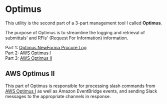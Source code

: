 # Optimus
This utility is the second part of a 3-part management tool I called **Optimus**.

The purpose of Optimus is to streamline the logging and retrieval of submittals' and RFIs' (Request For Information) information.

Part 1: [Optimus NewForma Procore Log](https://github.com/antoine-carpentier/Optimus-NewForma-Procore-Log)  
Part 2: [AWS Optimus I](https://github.com/antoine-carpentier/AWS-Optimus-I)  
Part 3: [AWS Optimus II](https://github.com/antoine-carpentier/AWS-Optimus-II)

## AWS Optimus II

This part of Optimus is responsible for processing slash commands from [AWS Optimus I](https://github.com/antoine-carpentier/AWS-Optimus-I) as well as Amazon EventBridge events, and sending Slack messages to the appropriate channels in response.

